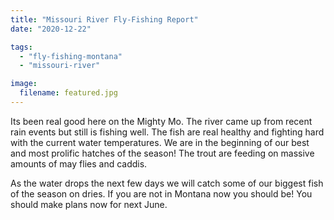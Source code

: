 ```yaml
---
title: "Missouri River Fly-Fishing Report"
date: "2020-12-22"

tags:
  - "fly-fishing-montana"
  - "missouri-river"

image:
  filename: featured.jpg
---
```


Its been real good here on the Mighty Mo. The river came up from recent rain events but still is fishing well. The fish are real healthy and fighting hard with the current water temperatures. We are in the beginning of our best and most prolific hatches of the season! The trout are feeding on massive amounts of may flies and caddis.

As the water drops the next few days we will catch some of our biggest fish of the season on dries. If you are not in Montana now you should be! You should make plans now for next June.
